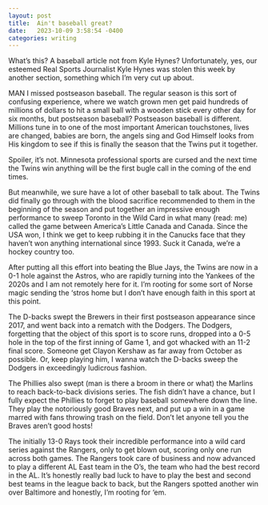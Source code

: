 ```yaml
---
layout: post
title:  Ain't baseball great?
date:   2023-10-09 3:58:54 -0400
categories: writing
---
```


What’s this? A baseball article not from Kyle Hynes? Unfortunately, yes, our esteemed Real Sports Journalist Kyle Hynes was stolen this week by another section, something which I’m very cut up about.

MAN I missed postseason baseball. The regular season is this sort of confusing experience, where we watch grown men get paid hundreds of millions of dollars to hit a small ball with a wooden stick every other day for six months, but postseason baseball? Postseason baseball is different. Millions tune in to one of the most important American touchstones, lives are changed, babies are born, the angels sing and God Himself looks from His kingdom to see if this is finally the season that the Twins put it together.

Spoiler, it’s not. Minnesota professional sports are cursed and the next time the Twins win anything will be the first bugle call in the coming of the end times.

But meanwhile, we sure have a lot of other baseball to talk about. The Twins did finally go through with the blood sacrifice recommended to them in the beginning of the season and put together an impressive enough performance to sweep Toronto in the Wild Card in what many (read: me) called the game between America’s Little Canada and Canada. Since the USA won, I think we get to keep rubbing it in the Canucks face that they haven’t won anything international since 1993. Suck it Canada, we’re a hockey country too.

After putting all this effort into beating the Blue Jays, the Twins are now in a 0-1 hole against the Astros, who are rapidly turning into the Yankees of the 2020s and I am not remotely here for it. I’m rooting for some sort of Norse magic sending the ‘stros home but I don’t have enough faith in this sport at this point.

The D-backs swept the Brewers in their first postseason appearance since 2017, and went back into a rematch with the Dodgers. The Dodgers, forgetting that the object of this sport is to score runs, dropped into a 0-5 hole in the top of the first inning of Game 1, and got whacked with an 11-2 final score. Someone get Clayon Kershaw as far away from October as possible. Or, keep playing him, I wanna watch the D-backs sweep the Dodgers in exceedingly ludicrous fashion.

The Phillies also swept (man is there a broom in there or what) the Marlins to reach back-to-back divisions series. The fish didn’t have a chance, but I fully expect the Phillies to forget to play baseball somewhere down the line. They play the notoriously good Braves next, and put up a win in a game marred with fans throwing trash on the field. Don’t let anyone tell you the Braves aren’t good hosts!

The initially 13-0 Rays took their incredible performance into a wild card series against the Rangers, only to get blown out, scoring only one run across both games. The Rangers took care of business and now advanced to play a different AL East team in the O’s, the team who had the best record in the AL. It’s honestly really bad luck to have to play the best and second best teams in the league back to back, but the Rangers spotted another win over Baltimore and honestly, I’m rooting for ‘em.

